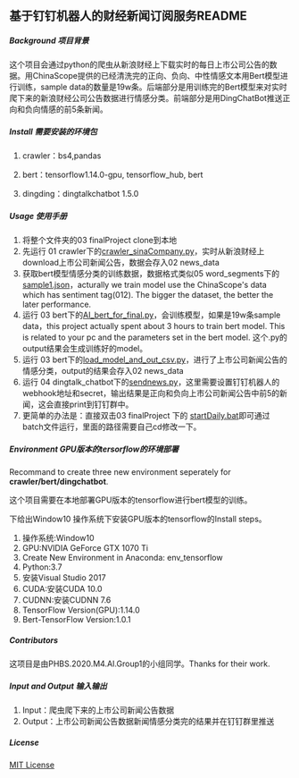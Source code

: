## 基于钉钉机器人的财经新闻订阅服务README

##### Background 项目背景

这个项目会通过python的爬虫从新浪财经上下载实时的每日上市公司公告的数据。用ChinaScope提供的已经清洗完的正向、负向、中性情感文本用Bert模型进行训练，sample data的数量是19w条。后端部分是用训练完的Bert模型来对实时爬下来的新浪财经公司公告数据进行情感分类。前端部分是用DingChatBot推送正向和负向情感的前5条新闻。

##### Install  需要安装的环境包

1. crawler：bs4,pandas

2. bert：tensorflow1.14.0-gpu, tensorflow_hub, bert

3. dingding：dingtalkchatbot 1.5.0

##### Usage 使用手册

1. 将整个文件夹的03 finalProject clone到本地
2. 先运行 01 crawler下的[crawler_sinaCompany.py](https://github.com/eiahb3838ya/PHBS_AI_TweetSentimentExtraction/blob/master/02src/03finalProject/01crawler/crawler_sinaCompany.py)，实时从新浪财经上download上市公司新闻公告，数据会存入02 news_data
3. 获取bert模型情感分类的训练数据，数据格式类似05 word_segments下的[sample1.json](https://github.com/eiahb3838ya/PHBS_AI_TweetSentimentExtraction/blob/master/02src/03finalProject/05word_segments/sample1.json)，acturally we train model use the ChinaScope's data which has sentiment tag(012). The bigger the dataset, the better the later performance. 
4. 运行 03 bert下的[AI_bert_for_final.py](https://github.com/eiahb3838ya/PHBS_AI_TweetSentimentExtraction/blob/master/02src/03finalProject/03bert/AI_bert_for_final.py)，会训练模型，如果是19w条sample data，this project actually spent about 3 hours to train bert model. This is related to your pc and the parameters set in the bert model. 这个.py的output结果会生成训练好的model。
5. 运行 03 bert下的[load_model_and_out_csv.py](https://github.com/eiahb3838ya/PHBS_AI_TweetSentimentExtraction/blob/master/02src/03finalProject/03bert/load_model_and_out_csv.py)，进行了上市公司新闻公告的情感分类，output的结果会存入02 news_data
6. 运行 04 dingtalk_chatbot下的[sendnews.py](https://github.com/eiahb3838ya/PHBS_AI_TweetSentimentExtraction/blob/master/02src/03finalProject/04dingtalk_chatbot/sendnews.py)，这里需要设置钉钉机器人的webhook地址和secret，输出结果是正向和负向上市公司新闻公告中前5的新闻，这会直接print到钉钉群中。
7. 更简单的办法是：直接双击03 finalProject 下的 [startDaily.bat](https://github.com/eiahb3838ya/PHBS_AI_TweetSentimentExtraction/blob/master/02src/03finalProject/startDaily.bat)即可通过batch文件运行，里面的路径需要自己cd修改一下。

##### Environment  GPU版本的tersorflow的环境部署

Recommand to create three new environment seperately for **crawler/bert/dingchatbot**.

这个项目需要在本地部署GPU版本的tensorflow进行bert模型的训练。

下给出Window10 操作系统下安装GPU版本的tensorflow的Install steps。

1. 操作系统:Window10
2. GPU:NVIDIA GeForce GTX 1070 Ti
3. Create New Environment in Anaconda: env_tensorflow 
4. Python:3.7
5. 安装Visual Studio 2017
6. CUDA:安装CUDA 10.0
7. CUDNN:安装CUDNN 7.6
8. TensorFlow Version(GPU):1.14.0
9. Bert-TensorFlow Version:1.0.1

##### Contributors

这项目是由PHBS.2020.M4.AI.Group1的小组同学。Thanks for their work.

##### Input and Output 输入输出

1. Input：爬虫爬下来的上市公司新闻公告数据
2. Output：上市公司新闻公告数据新闻情感分类完的结果并在钉钉群里推送

##### License

[MIT License](https://github.com/RichardLitt/standard-readme/blob/master/LICENSE) 